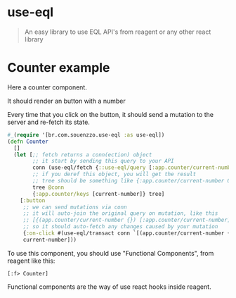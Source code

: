 # use-eql

> An easy library to use EQL API's from reagent or any other react library

# Counter example

Here a counter component.

It should render an button with a number

Every time that you click on the button, it should send a mutation to the server and re-fetch its state.

```clojure
#_(require '[br.com.souenzzo.use-eql :as use-eql])
(defn Counter
  []
  (let [;; fetch returns a conn(ection) object
        ;; it start by sending this query to your API
        conn (use-eql/fetch {::use-eql/query [:app.counter/current-number]})
        ;; if you deref this object, you will get the result
        ;; tree should be something like {:app.counter/current-number 0}
        tree @conn
        {:app.counter/keys [current-number]} tree]
    [:button
     ;; we can send mutations via conn
     ;; it will auto-join the original query on mutation, like this
     ;; [{(app.counter/current-number {}) [:app.counter/current-number]}]
     ;; so it should auto-fetch any changes caused by your mutation
     {:on-click #(use-eql/transact conn `[(app.counter/current-number {})])}
     current-number]))
```

To use this component, you should use "Functional Components", from reagent like this:

`[:f> Counter]`

Functional components are the way of use react hooks inside reagent.
